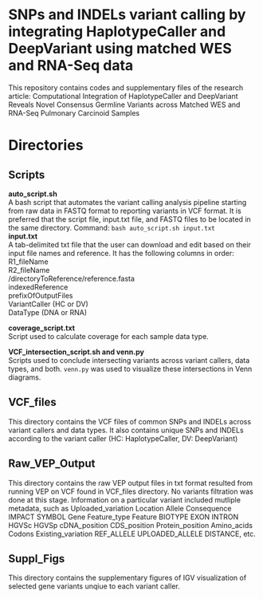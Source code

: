 # SNPs and INDELs variant calling by integrating HaplotypeCaller and DeepVariant using matched WES and RNA-Seq data
This repository contains codes and supplementary files of the research article: Computational Integration of HaplotypeCaller and DeepVariant Reveals Novel Consensus Germline Variants across Matched WES and RNA-Seq Pulmonary Carcinoid Samples

# Directories
## Scripts
**auto_script.sh**  
A bash script that automates the variant calling analysis pipeline starting from raw data in FASTQ format to reporting variants in VCF format. It is preferred that the script file, input.txt file, and FASTQ files to be located in the same directory.
Command: ```bash auto_script.sh input.txt```  
**input.txt**  
A tab-delimited txt file that the user can download and edit based on their input file names and reference. It has the following columns in order:  
R1_fileName  
R2_fileName  
/directoryToReference/reference.fasta  
indexedReference  
prefixOfOutputFiles  
VariantCaller (HC or DV)  
DataType (DNA or RNA) 

**coverage_script.txt**  
Script used to calculate coverage for each sample data type.

**VCF_intersection_script.sh and venn.py**  
Scripts used to conclude intersecting variants across variant callers, data types, and both. ```venn.py``` was used to visualize these intersections in Venn diagrams.  

## VCF_files  
This directory contains the VCF files of common SNPs and INDELs across variant callers and data types. It also contains unique SNPs and INDELs according to the variant caller (HC: HaplotypeCaller, DV: DeepVariant)  

## Raw_VEP_Output  
This directory contains the raw VEP output files in txt format resulted from running VEP on VCF found in VCF_files directory. No variants filtration was done at this stage. Information on a particular variant included mutliple metadata, such as Uploaded_variation	Location	Allele	Consequence	IMPACT	SYMBOL	Gene	Feature_type	Feature	BIOTYPE	EXON	INTRON	HGVSc	HGVSp	cDNA_position	CDS_position	Protein_position	Amino_acids	Codons	Existing_variation	REF_ALLELE	UPLOADED_ALLELE	DISTANCE, etc.   

## Suppl_Figs
This directory contains the supplementary figures of IGV visualization of selected gene variants unqiue to each variant caller.
